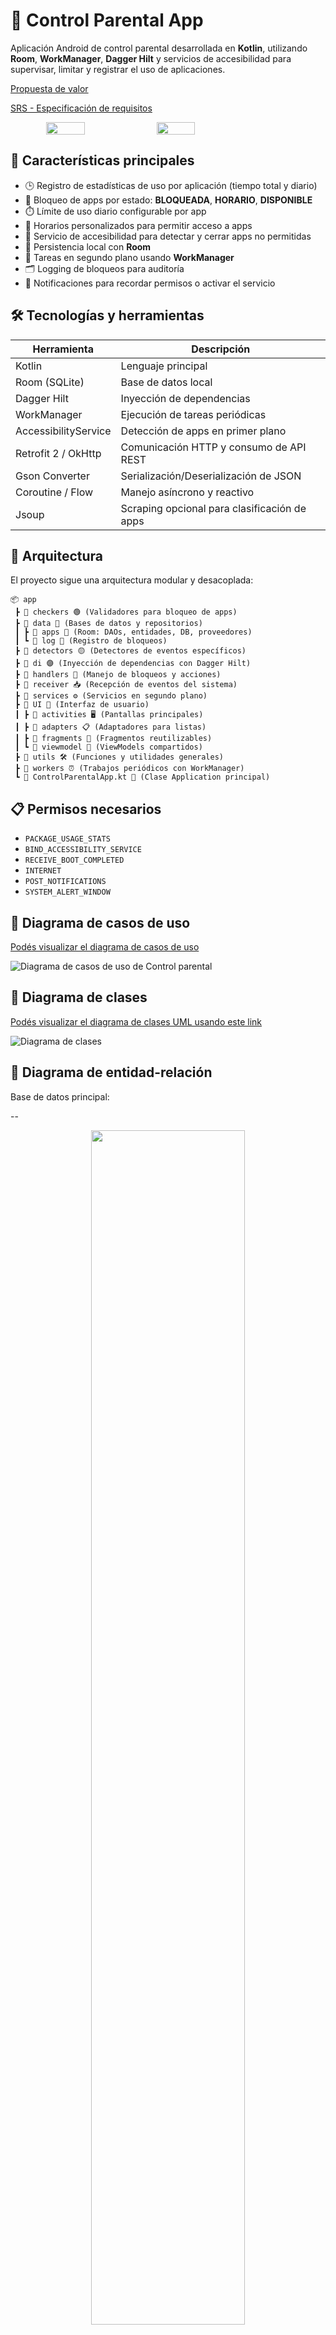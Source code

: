 # 📱 Control Parental App

Aplicación Android de control parental desarrollada en **Kotlin**, utilizando **Room**, **WorkManager**, **Dagger Hilt** y servicios de accesibilidad para supervisar, limitar y registrar el uso de aplicaciones.

[Propuesta de valor](https://docs.google.com/document/d/12kFZDpTqzES0-sYFv3g2N5VKG0sBjfh_hx_XMg7oy6Q/edit?usp=sharing)

[SRS - Especificación de requisitos](https://docs.google.com/document/d/1rpAelZsWywcVWXfYSeQUA5GreiuIhPb2/edit?usp=sharing&ouid=103592374588151306182&rtpof=true&sd=true)

<div style="display: flex;" align="center">
  <img src="https://github.com/user-attachments/assets/b42c6a69-f16a-45b2-9aa8-6462eea6c97a" style="width: 35%;" />
  <img src="https://github.com/user-attachments/assets/6f7884a7-5204-4363-a95a-00d7aaf5a474" style="width: 35%;"/>
</div>

## 🧠 Características principales

- 🕒 Registro de estadísticas de uso por aplicación (tiempo total y diario)
- 🚫 Bloqueo de apps por estado: **BLOQUEADA**, **HORARIO**, **DISPONIBLE**
- ⏱️ Límite de uso diario configurable por app
- 📆 Horarios personalizados para permitir acceso a apps
- 🔐 Servicio de accesibilidad para detectar y cerrar apps no permitidas
- 💾 Persistencia local con **Room**
- 🔁 Tareas en segundo plano usando **WorkManager**
- 🗂️ Logging de bloqueos para auditoría
- 🔔 Notificaciones para recordar permisos o activar el servicio

## 🛠️ Tecnologías y herramientas

| Herramienta         | Descripción                                   |
|---------------------|-----------------------------------------------|
| Kotlin              | Lenguaje principal                            |
| Room (SQLite)       | Base de datos local                           |
| Dagger Hilt         | Inyección de dependencias                     |
| WorkManager         | Ejecución de tareas periódicas                |
| AccessibilityService| Detección de apps en primer plano             |
| Retrofit 2 / OkHttp  | Comunicación HTTP y consumo de API REST      |
| Gson Converter       | Serialización/Deserialización de JSON        |
| Coroutine / Flow    | Manejo asíncrono y reactivo                   |
| Jsoup               | Scraping opcional para clasificación de apps |

## 📐 Arquitectura

El proyecto sigue una arquitectura modular y desacoplada:

```
📦 app
 ┣ 📂 checkers 🟢 (Validadores para bloqueo de apps)
 ┣ 📂 data 🔵 (Bases de datos y repositorios)
 ┃ ┣ 📂 apps 🔹 (Room: DAOs, entidades, DB, proveedores)
 ┃ ┗ 📂 log 🔸 (Registro de bloqueos)
 ┣ 📂 detectors 🟡 (Detectores de eventos específicos)
 ┣ 📂 di 🟣 (Inyección de dependencias con Dagger Hilt)
 ┣ 📂 handlers 🔴 (Manejo de bloqueos y acciones)
 ┣ 📂 receiver 📥 (Recepción de eventos del sistema)
 ┣ 📂 services ⚙️ (Servicios en segundo plano)
 ┣ 📂 UI 🎨 (Interfaz de usuario)
 ┃ ┣ 📂 activities 🖥️ (Pantallas principales)
 ┃ ┣ 📂 adapters 📋 (Adaptadores para listas)
 ┃ ┣ 📂 fragments 🧩 (Fragmentos reutilizables)
 ┃ ┗ 📂 viewmodel 🧠 (ViewModels compartidos)
 ┣ 📂 utils 🛠️ (Funciones y utilidades generales)
 ┣ 📂 workers ⏰ (Trabajos periódicos con WorkManager)
 ┗ 🧠 ControlParentalApp.kt 🚀 (Clase Application principal)

```

## 📋 Permisos necesarios

- `PACKAGE_USAGE_STATS`
- `BIND_ACCESSIBILITY_SERVICE`
- `RECEIVE_BOOT_COMPLETED`
- `INTERNET`
- `POST_NOTIFICATIONS`
- `SYSTEM_ALERT_WINDOW`

## 📌 Diagrama de casos de uso

[Podés visualizar el diagrama de casos de uso](https://lucid.app/lucidchart/6ba2d302-7073-4598-b272-1eeeb985a417/edit?viewport_loc=-5688%2C-462%2C3647%2C2088%2CsjI~UfAdr-eT&invitationId=inv_18c096de-ea59-49dc-8db0-ff7b3636c7fe)

![Diagrama de casos de uso de Control parental](https://github.com/user-attachments/assets/67477d44-fd85-4142-8f13-0894a2624753)

## 📌 Diagrama de clases

[Podés visualizar el diagrama de clases UML usando este link](https://lucid.app/lucidchart/6ba2d302-7073-4598-b272-1eeeb985a417/edit?viewport_loc=-1924%2C336%2C4200%2C2404%2CCmMawoI6KhXr&invitationId=inv_18c096de-ea59-49dc-8db0-ff7b3636c7fe)


![Diagrama de clases](https://github.com/user-attachments/assets/5f61b5e0-33c4-4f32-9305-32a41b980c50)

## 📌 Diagrama de entidad-relación

Base de datos principal:

--

<div align="center">
  <img src="https://github.com/user-attachments/assets/424f72fe-1597-4343-a2e7-af6caab76207" style="width: 70%;" />
</div>

Otra base de datos solo para logs:
--

<div align="center">
  <img src="https://github.com/user-attachments/assets/03c43144-2d6d-4c7f-addc-19994982c2a2" style="width: 50%;" />
</div>

## 🔑 Configuración de la firma

Para compilar la aplicación con firma de lanzamiento necesitás un archivo de
keystore ubicado en `app/keyControl.jks` que **no está incluido en el repositorio**.
Las contraseñas se obtienen desde variables de entorno o desde tu archivo
`gradle.properties` local:

```properties
STORE_PASSWORD=tuStorePassword
KEY_PASSWORD=tuKeyPassword
```

También podés exportar `STORE_PASSWORD` y `KEY_PASSWORD` antes de ejecutar
`./gradlew assembleRelease`.

## 🧑‍💻 Autor

**Gleb Ursol**  
📍 Buenos Aires, Argentina  
🎓 Analista de Sistemas | Estudiante de Escuela Da Vinci

## 📄 Licencia

Este proyecto se publica bajo la [MIT License](LICENSE).
